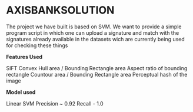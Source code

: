 # AXISBANKSOLUTION
The project we have built is based on SVM. We want to provide a simple program script in which one can upload a signature and match with the signatures already available in the datasets wich are currently being used for checking these things

**Features Used**

SIFT
Convex Hull area / Bounding Rectangle area
Aspect ratio of bounding rectangle
Countour area / Bounding Rectangle area
Perceptual hash of the image

**Model used**

Linear SVM 
Precision ~ 0.92
Recall - 1.0
